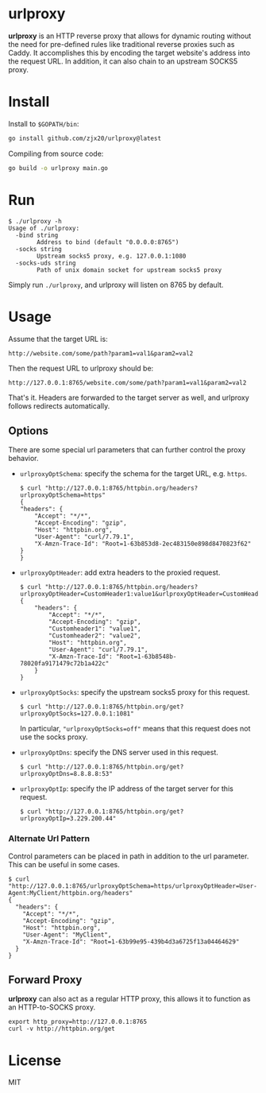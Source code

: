 urlproxy
========

**urlproxy** is an HTTP reverse proxy that allows for dynamic routing without the need for pre-defined rules like traditional reverse proxies such as Caddy. It accomplishes this by encoding the target website's address into the request URL. In addition, it can also chain to an upstream SOCKS5 proxy.

# Install

Install to `$GOPATH/bin`:

```bash
go install github.com/zjx20/urlproxy@latest
```

Compiling from source code:

```bash
go build -o urlproxy main.go
```

# Run

```shell
$ ./urlproxy -h
Usage of ./urlproxy:
  -bind string
    	Address to bind (default "0.0.0.0:8765")
  -socks string
    	Upstream socks5 proxy, e.g. 127.0.0.1:1080
  -socks-uds string
    	Path of unix domain socket for upstream socks5 proxy
```

Simply run `./urlproxy`, and urlproxy will listen on 8765 by default.

# Usage

Assume that the target URL is:

```
http://website.com/some/path?param1=val1&param2=val2
```

Then the request URL to urlproxy should be:

```
http://127.0.0.1:8765/website.com/some/path?param1=val1&param2=val2
```

That's it. Headers are forwarded to the target server as well, and urlproxy follows redirects automatically.

## Options

There are some special url parameters that can further control the proxy behavior.

* `urlproxyOptSchema`: specify the schema for the target URL, e.g. `https`.

    ```shell
    $ curl "http://127.0.0.1:8765/httpbin.org/headers?urlproxyOptSchema=https"
    {
    "headers": {
        "Accept": "*/*",
        "Accept-Encoding": "gzip",
        "Host": "httpbin.org",
        "User-Agent": "curl/7.79.1",
        "X-Amzn-Trace-Id": "Root=1-63b853d8-2ec483150e898d8470823f62"
    }
    }
    ```

* `urlproxyOptHeader`: add extra headers to the proxied request.

    ```shell
    $ curl "http://127.0.0.1:8765/httpbin.org/headers?urlproxyOptHeader=CustomHeader1:value1&urlproxyOptHeader=CustomHeader2:value2"
    {
        "headers": {
            "Accept": "*/*",
            "Accept-Encoding": "gzip",
            "Customheader1": "value1",
            "Customheader2": "value2",
            "Host": "httpbin.org",
            "User-Agent": "curl/7.79.1",
            "X-Amzn-Trace-Id": "Root=1-63b8548b-78020fa9171479c72b1a422c"
        }
    }
    ```

* `urlproxyOptSocks`: specify the upstream socks5 proxy for this request.

    ```shell
    $ curl "http://127.0.0.1:8765/httpbin.org/get?urlproxyOptSocks=127.0.0.1:1081"
    ```

    In particular, `"urlproxyOptSocks=off"` means that this request does not use the socks proxy.

* `urlproxyOptDns`: specify the DNS server used in this request.

    ```shell
    $ curl "http://127.0.0.1:8765/httpbin.org/get?urlproxyOptDns=8.8.8.8:53"
    ```

* `urlproxyOptIp`: specify the IP address of the target server for this request.

    ```shell
    $ curl "http://127.0.0.1:8765/httpbin.org/get?urlproxyOptIp=3.229.200.44"
    ```

### Alternate Url Pattern

Control parameters can be placed in path in addition to the url parameter. This can be useful in some cases.

```shell
$ curl "http://127.0.0.1:8765/urlproxyOptSchema=https/urlproxyOptHeader=User-Agent:MyClient/httpbin.org/headers"
{
  "headers": {
    "Accept": "*/*",
    "Accept-Encoding": "gzip",
    "Host": "httpbin.org",
    "User-Agent": "MyClient",
    "X-Amzn-Trace-Id": "Root=1-63b99e95-439b4d3a6725f13a04464629"
  }
}
```

## Forward Proxy

**urlproxy** can also act as a regular HTTP proxy, this allows it to function as an HTTP-to-SOCKS proxy.

```shell
export http_proxy=http://127.0.0.1:8765
curl -v http://httpbin.org/get
```

# License

MIT
